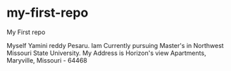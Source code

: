 # my-first-repo
My First repo

Myself Yamini reddy Pesaru. Iam Currently pursuing Master's in Northwest Missouri State University. 
My Address is Horizon's view Apartments, Maryville, Missouri - 64468
